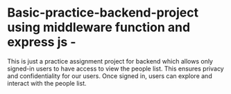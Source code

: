 # Basic-practice-backend-project using middleware function and express js -
This is  just a practice assignment  project for  backend which  allows  only signed-in users  to have access to view the people list. This ensures privacy and confidentiality for our users. Once signed in, users can explore and interact with the people list.
